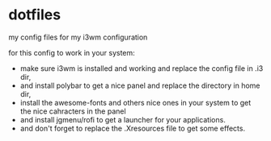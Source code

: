 # dotfiles
my config files for my i3wm configuration

for this config to work in your system:
- make sure i3wm is installed and working
and replace the config file in .i3 dir,
- and install polybar to get a nice panel
and replace the directory in home dir,
- install the awesome-fonts and others nice ones
in your system to get the nice cahracters in the panel
- and install jgmenu/rofi to get a launcher
for your applications.
- and don't forget to replace the .Xresources
file to get some effects.


